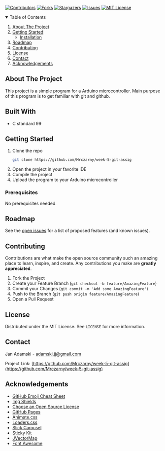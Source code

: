 <!--
*** Readme created using https://github.com/othneildrew/Best-README-Template 
-->



<!-- PROJECT SHIELDS -->
<!--
*** I'm using markdown "reference style" links for readability.
*** Reference links are enclosed in brackets [ ] instead of parentheses ( ).
*** See the bottom of this document for the declaration of the reference variables
*** for contributors-url, forks-url, etc. This is an optional, concise syntax you may use.
*** https://www.markdownguide.org/basic-syntax/#reference-style-links
-->
[![Contributors][contributors-shield]][contributors-url]
[![Forks][forks-shield]][forks-url]
[![Stargazers][stars-shield]][stars-url]
[![Issues][issues-shield]][issues-url]
[![MIT License][license-shield]][license-url]




<!-- TABLE OF CONTENTS -->
<details open="open">
  <summary>Table of Contents</summary>
  <ol>
    <li>
      <a href="#about-the-project">About The Project</a>
    </li>
    <li>
      <a href="#getting-started">Getting Started</a>
      <ul>
        <li><a href="#installation">Installation</a></li>
      </ul>
    </li>
    <li><a href="#roadmap">Roadmap</a></li>
    <li><a href="#contributing">Contributing</a></li>
    <li><a href="#license">License</a></li>
    <li><a href="#contact">Contact</a></li>
    <li><a href="#acknowledgements">Acknowledgements</a></li>
  </ol>
</details>



<!-- ABOUT THE PROJECT -->
## About The Project

This project is a simple program for a Arduino microcontroller. Main purpose of this program is to get familiar with git and github. 

## Built With

* C standard 99

<!-- GETTING STARTED -->
## Getting Started
1. Clone the repo
   ```sh
   git clone https://github.com/Mrczarny/week-5-git-assig
    ```
2. Open the project in your favorite IDE
3. Compile the project
4. Upload the program to your Arduino microcontroller


### Prerequisites

No prerequisites needed.

<!-- ROADMAP -->
## Roadmap

See the [open issues](https://github.com/Mrczarny/week-5-git-assig/issues) for a list of proposed features (and known issues).



<!-- CONTRIBUTING -->
## Contributing

Contributions are what make the open source community such an amazing place to learn, inspire, and create. Any contributions you make are **greatly appreciated**.

1. Fork the Project
2. Create your Feature Branch (`git checkout -b feature/AmazingFeature`)
3. Commit your Changes (`git commit -m 'Add some AmazingFeature'`)
4. Push to the Branch (`git push origin feature/AmazingFeature`)
5. Open a Pull Request



<!-- LICENSE -->
## License

Distributed under the MIT License. See `LICENSE` for more information.



<!-- CONTACT -->
## Contact

Jan Adamski - adamski.jj@gmail.com

Project Link: [https://github.com/Mrczarny/week-5-git-assig](https://github.com/Mrczarny/week-5-git-assig)



<!-- ACKNOWLEDGEMENTS -->
## Acknowledgements
* [GitHub Emoji Cheat Sheet](https://www.webpagefx.com/tools/emoji-cheat-sheet)
* [Img Shields](https://shields.io)
* [Choose an Open Source License](https://choosealicense.com)
* [GitHub Pages](https://pages.github.com)
* [Animate.css](https://daneden.github.io/animate.css)
* [Loaders.css](https://connoratherton.com/loaders)
* [Slick Carousel](https://kenwheeler.github.io/slick)
* [Sticky Kit](http://leafo.net/sticky-kit)
* [JVectorMap](http://jvectormap.com)
* [Font Awesome](https://fontawesome.com)





<!-- MARKDOWN LINKS & IMAGES -->
<!-- https://www.markdownguide.org/basic-syntax/#reference-style-links -->
[contributors-shield]: https://img.shields.io/github/contributors/Mrczarny/week-5-git-assig?style=for-the-badge
[contributors-url]: https://github.com/Mrczarny/week-5-git-assig/graphs/contributors
[forks-shield]: https://img.shields.io/github/forks/Mrczarny/week-5-git-assig?style=for-the-badge
[forks-url]: https://github.com/Mrczarny/week-5-git-assig/network/members
[stars-shield]: https://img.shields.io/github/stars/Mrczarny/week-5-git-assig?style=for-the-badge
[stars-url]: https://github.com/Mrczarny/week-5-git-assig/stargazers
[issues-shield]: https://img.shields.io/github/issues/Mrczarny/week-5-git-assig?style=for-the-badge
[issues-url]: https://github.com/Mrczarny/week-5-git-assig/issues
[license-shield]: https://img.shields.io/github/license/Mrczarny/week-5-git-assig?style=for-the-badge
[license-url]: https://github.com/Mrczarny/week-5-git-assig/blob/master/LICENSE.txt
